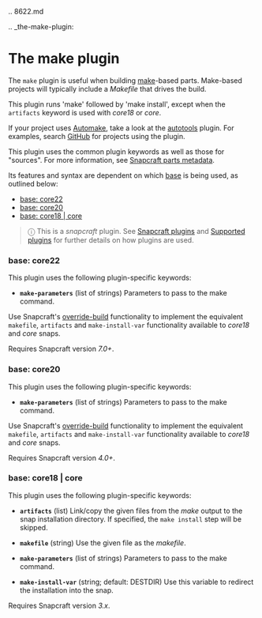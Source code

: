 .. 8622.md

.. _the-make-plugin:

# The make plugin

The `make` plugin is useful when building [make](https://www.gnu.org/software/make/manual/make.html)-based parts. Make-based projects will typically include a *Makefile* that drives the build.

This plugin runs 'make' followed by 'make install', except when the `artifacts` keyword is used with _core18_ or _core_.

If your project uses [Automake](https://www.gnu.org/software/automake/), take a look at the [autotools](the-autotools-plugin.md) plugin. For examples, search [GitHub](https://github.com/search?q=path%3Asnapcraft.yaml+%22plugin%3A+make%22&type=Code) for projects using the plugin.

This plugin uses the common plugin keywords as well as those for "sources". For more information, see [Snapcraft parts metadata](snapcraft-parts-metadata.md).

Its features and syntax are dependent on which [base](base-snaps.md) is being used, as outlined below:

- [base: core22](#heading--core22)
- [base: core20](#heading--core20)
- [base: core18 | core](#heading--core18)

 > ⓘ  This is a *snapcraft* plugin. See [Snapcraft plugins](snapcraft-plugins.md) and [Supported plugins](supported-plugins.md) for further details on how plugins are used.

<h3 id='heading--core22'>base: core22</h3>


This plugin uses the following plugin-specific keywords:

- **`make-parameters`** (list of strings)
  Parameters to pass to the make command.

Use Snapcraft's [override-build](snapcraft-parts-metadata.md#heading--override-build) functionality to implement the equivalent `makefile`, `artifacts` and `make-install-var` functionality available to _core18_ and _core_ snaps.


Requires Snapcraft version _7.0+_.

<h3 id='heading--core20'>base: core20</h3>


This plugin uses the following plugin-specific keywords:

- **`make-parameters`** (list of strings)
  Parameters to pass to the make command.

Use Snapcraft's [override-build](snapcraft-parts-metadata.md#heading--override-build) functionality to implement the equivalent `makefile`, `artifacts` and `make-install-var` functionality available to _core18_ and _core_ snaps.

Requires Snapcraft version _4.0+_.

<h3 id='heading--core18'>base: core18 | core</h3>

This plugin uses the following plugin-specific keywords:

- **`artifacts`** (list)
  Link/copy the given files from the *make* output to the snap  installation directory. If specified, the `make install` step will be skipped.

- **`makefile`** (string)
  Use the given file as the *makefile*.

- **`make-parameters`** (list of strings)
  Parameters to pass to the make command.

- **`make-install-var`** (string; default: DESTDIR)
  Use this variable to redirect the installation into the snap.

Requires Snapcraft version _3.x_.